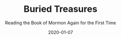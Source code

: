 ---
date: 2020-01-07
dateYear: 2020
isbn: 9781948218252
title: Buried Treasures
subtitle: Reading the Book of Mormon Again for the First Time
description: "Over the course of a year, Michael Austin--an English professor and literary critic who was raised in the Church of Jesus Christ of Latter-day Saints--read the Book of Mormon for the first time in more than 30 years and wrote weekly blog posts detailing his insights and challenges with the text. The 44 essays in Buried Treasures, adapted from those original posts, show a trained scholar and literary critic grappling with the foundational text of his own religious tradition and finding surprising things that he had never seen before. The essays in this volume draw a picture of the Book of Mormon that is rarely seen in the devotional writings of those who consider it a scripture or the polemical writings of those who consider it a fraud. For Austin, the Book of Mormon, whatever its origin, is a complex literary and spiritual text full of sophisticated narratives, recurring patterns, and big ideas that can sustain a high level of critical analysis. Buried Treasures shows what happens when a well-trained reader approaches this text with fresh eyes and an open mind and unearths the treasures that have been hidden in plain sight for almost 200 years."
cover: cover-buried-treasures.jpeg
coverGoogle: https://books.google.com/books/content?id=OrAszQEACAAJ&printsec=frontcover&img=1&zoom=1&source=gbs_api
pageCount: 262
authors: Michael Austin
publishers: By Common Consent Press
published: 2020-01-06
publishedYear: 2020
shelves:
- non-fiction
---
